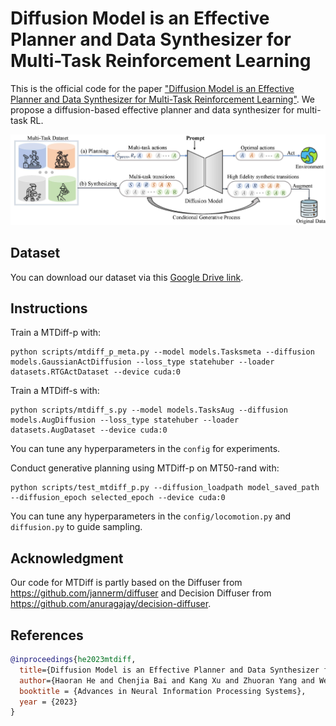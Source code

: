 # Diffusion Model is an Effective Planner and Data Synthesizer for Multi-Task Reinforcement Learning

This is the official code for the paper ["Diffusion Model is an Effective Planner and Data Synthesizer for Multi-Task Reinforcement Learning"](https://arxiv.org/abs/2305.18459). 
We propose a diffusion-based effective planner and data synthesizer for multi-task RL.

![](./models.jpg)
## Dataset
You can download our dataset via this [Google Drive link](https://drive.google.com/drive/folders/1Ce11F4C6ZtmEoVUzpzoZLox4noWcxCEb?usp=sharing).
## Instructions 

Train a MTDiff-p with:

```
python scripts/mtdiff_p_meta.py --model models.Tasksmeta --diffusion models.GaussianActDiffusion --loss_type statehuber --loader datasets.RTGActDataset --device cuda:0
```

Train a MTDiff-s with:

```
python scripts/mtdiff_s.py --model models.TasksAug --diffusion models.AugDiffusion --loss_type statehuber --loader datasets.AugDataset --device cuda:0
```

You can tune any hyperparameters in the `config` for experiments.

Conduct generative planning using MTDiff-p on MT50-rand with:

```
python scripts/test_mtdiff_p.py --diffusion_loadpath model_saved_path --diffusion_epoch selected_epoch --device cuda:0
```


You can tune any hyperparameters in the `config/locomotion.py` and `diffusion.py` to guide sampling.

## Acknowledgment 

Our code for MTDiff is partly based on the Diffuser from  https://github.com/jannerm/diffuser and Decision Diffuser from https://github.com/anuragajay/decision-diffuser.

## References
```bib
@inproceedings{he2023mtdiff,
  title={Diffusion Model is an Effective Planner and Data Synthesizer for Multi-Task Reinforcement Learning},
  author={Haoran He and Chenjia Bai and Kang Xu and Zhuoran Yang and Weinan Zhang and Dong Wang and Bin Zhao and Xuelong Li},
  booktitle = {Advances in Neural Information Processing Systems},
  year = {2023}
}
```
